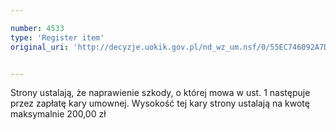 ```yaml
---

number: 4533
type: 'Register item'
original_uri: 'http://decyzje.uokik.gov.pl/nd_wz_um.nsf/0/55EC746092A7D101C1257B5700325B49?OpenDocument'


---
```


Strony ustalają, że naprawienie szkody, o której mowa w ust. 1 następuje przez zapłatę kary umownej. Wysokość tej kary strony ustalają na kwotę maksymalnie 200,00 zł
